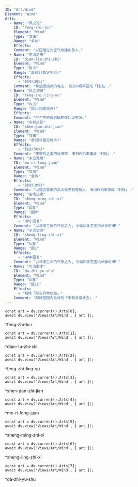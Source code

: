 ```yaml
---
ID: "Art.Wind"
Element: "Wind"
Arts:
  - Name: "风之轮"
    ID: "feng-zhi-lun"
    Element: "Wind"
    Type: "攻击"
    Range: "单体"
    Effects:
    Comment: "以压缩过的空气块撞击敌人."
  - Name: "电流之矢"
    ID: "dian-liu-zhi-shi"
    Element: "Wind"
    Type: "攻击"
    Range: "直线S(指定地点)"
    Effects:
      - "封技(20%)"
    Comment: "释放直线状的电击. 有20%机率造成「封技」."
  - Name: "风之领域"
    ID: "feng-zhi-ling-yu"
    Element: "Wind"
    Type: "攻击"
    Range: "圆L(指定地点)"
    Effects:
    Comment: "产生夹带着岩砾的强烈龙卷风."
  - Name: "审判之箭"
    ID: "shen-pan-zhi-jian"
    Element: "Wind"
    Type: "攻击"
    Range: "直线M(指定地点)"
    Effects:
      - "封技(50%)"
    Comment: "使审判之雷四处流窜. 有50%机率造成「封技」."
  - Name: "末日龙卷"
    ID: "mo-ri-long-juan"
    Element: "Wind"
    Type: "攻击"
    Range: "全体"
    Effects:
      - "封技(30%)"
    Comment: "以蕴含雷击的巨大龙卷吞噬敌人. 有30%机率造成「封技」."
  - Name: "生命之息"
    ID: "sheng-ming-zhi-xi"
    Element: "Wind"
    Type: "回复"
    Range: "圆M"
    Effects:
      - "HP小回复"
    Comment: "以涤净生命的气息之力, 小幅回复范围内伙伴的HP."
  - Name: "圣灵之息"
    ID: "sheng-ling-zhi-xi"
    Element: "Wind"
    Type: "回复"
    Range: "圆L"
    Effects:
      - "HP中回复"
    Comment: "以涤净生命的气息之力, 中幅回复范围内伙伴的HP."
  - Name: "大治愈术"
    ID: "da-zhi-yu-shu"
    Element: "Wind"
    Type: "回复"
    Range: "圆LL"
    Effects:
      - "解除「所有异常状态」"
    Comment: "解除范围内伙伴的「所有异常状态」."
---
```

```dataviewjs
const art = dv.current().Arts[0];
await dv.view('Views/Art/Wind', { art });
```
^feng-zhi-lun

```dataviewjs
const art = dv.current().Arts[1];
await dv.view('Views/Art/Wind', { art });
```
^dian-liu-zhi-shi

```dataviewjs
const art = dv.current().Arts[2];
await dv.view('Views/Art/Wind', { art });
```
^feng-zhi-ling-yu

```dataviewjs
const art = dv.current().Arts[3];
await dv.view('Views/Art/Wind', { art });
```
^shen-pan-zhi-jian

```dataviewjs
const art = dv.current().Arts[4];
await dv.view('Views/Art/Wind', { art });
```
^mo-ri-long-juan

```dataviewjs
const art = dv.current().Arts[5];
await dv.view('Views/Art/Wind', { art });
```
^sheng-ming-zhi-xi

```dataviewjs
const art = dv.current().Arts[6];
await dv.view('Views/Art/Wind', { art });
```
^sheng-ling-zhi-xi

```dataviewjs
const art = dv.current().Arts[7];
await dv.view('Views/Art/Wind', { art });
```
^da-zhi-yu-shu
